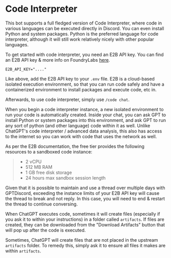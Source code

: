 # Code Interpreter 
This bot supports a full fledged version of Code Interpreter, where code in various languages can be executed directly in Discord. You can even install Python and system packages. Python is the preferred language for code interpreter, although it will still work relatively nicely with other popular languages.

To get started with code interpreter, you need an E2B API key. You can find an E2B API key & more info on FoundryLabs [here](https://e2b.dev/docs/getting-started/api-key).
```env  
E2B_API_KEY="...."  
```  

Like above, add the E2B API key to your `.env` file. E2B is a cloud-based isolated execution environment, so that you can run code safely and have a containerized environment to install packages and execute code, etc in.
  
Afterwards, to use code interpreter, simply use `/code chat`.

When you begin a code interpreter instance, a new isolated environment to run your code is automatically created. Inside your chat, you can ask GPT to install Python or system packages into this environment, and ask GPT to run any sort of python (and other language) code within it as well. Unlike ChatGPT's code interpreter / advanced data analysis, this also has access to the internet so you can work with code that uses the network as well.


As per the E2B documentation, the free tier provides the following resources to a sandboxed code instance:

> - 2 vCPU
> - 512 MB RAM
> - 1 GB free disk storage
> - 24 hours max sandbox session length

Given that it is possible to maintain and use a thread over multiple days with GPTDiscord, exceeding the instance limits of your E2B API key will cause the thread to break and not reply. In this case, you will need to end & restart the thread to continue conversing.


When ChatGPT executes code, sometimes it will create files (especially if you ask it to within your instructions) in a folder called `artifacts`. If files are created, they can be downloaded from the "Download Artifacts" button that will pop up after the code is executed.

Sometimes, ChatGPT will create files that are not placed in the upstream `artifacts` folder. To remedy this, simply ask it to ensure all files it makes are within `artifacts`. 

